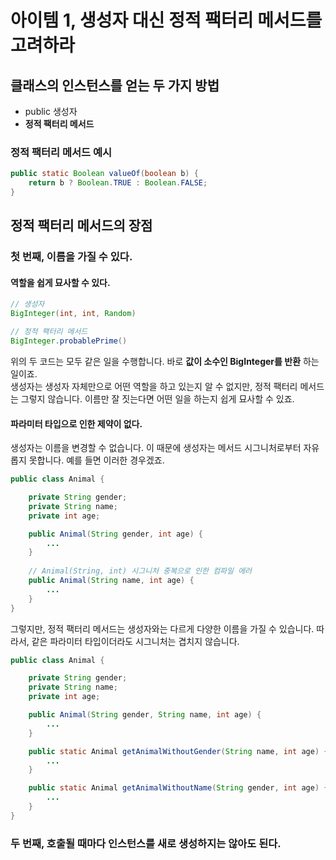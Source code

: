 # 아이템 1, 생성자 대신 정적 팩터리 메서드를 고려하라

## 클래스의 인스턴스를 얻는 두 가지 방법

- public 생성자
- **정적 팩터리 메서드**

### 정적 팩터리 메서드 예시

```java
public static Boolean valueOf(boolean b) {
    return b ? Boolean.TRUE : Boolean.FALSE;
}
```

## 정적 팩터리 메서드의 장점

### 첫 번째, 이름을 가질 수 있다.

#### 역할을 쉽게 묘사할 수 있다.

```java
// 생성자
BigInteger(int, int, Random)

// 정적 팩터리 메서드
BigInteger.probablePrime()
```

위의 두 코드는 모두 같은 일을 수행합니다. 바로 **값이 소수인 BigInteger를 반환** 하는 일이죠.   
생성자는 생성자 자체만으로 어떤 역할을 하고 있는지 알 수 없지만, 정적 팩터리 메서드는 그렇지 않습니다. 이름만 잘 짓는다면 어떤 일을 하는지 쉽게 묘사할 수 있죠.

#### 파라미터 타입으로 인한 제약이 없다.

생성자는 이름을 변경할 수 없습니다. 이 때문에 생성자는 메서드 시그니처로부터 자유롭지 못합니다. 예를 들면 이러한 경우겠죠.

```java
public class Animal {

    private String gender;
    private String name;
    private int age;

    public Animal(String gender, int age) {
        ...
    }
    
    // Animal(String, int) 시그니처 중복으로 인한 컴파일 에러
    public Animal(String name, int age) {
        ...
    }
}
```

그렇지만, 정적 팩터리 메서드는 생성자와는 다르게 다양한 이름을 가질 수 있습니다. 따라서, 같은 파라미터 타입이더라도 시그니처는 겹치지 않습니다.

```java
public class Animal {

    private String gender;
    private String name;
    private int age;

    public Animal(String gender, String name, int age) {
        ...
    }

    public static Animal getAnimalWithoutGender(String name, int age) {
        ...
    }

    public static Animal getAnimalWithoutName(String gender, int age) {
        ...
    }
}
```

### 두 번째, 호출될 때마다 인스턴스를 새로 생성하지는 않아도 된다.

